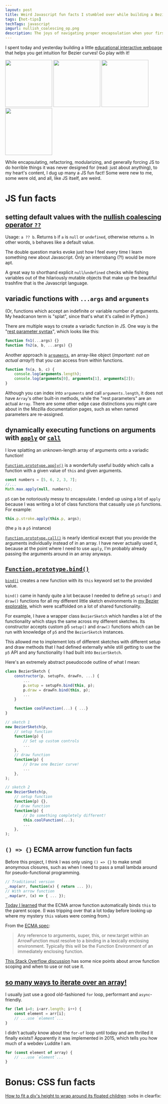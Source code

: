 ```yaml
---
layout: post
title: Weird Javascript fun facts I stumbled over while building a Bezier curve editor
tags: [hot-tips]
techTags: javascript
imgurl: nullish_coalescing_op.png
description: The joys of navigating proper encapsulation when your first-class functions have gone wild
---
```


I spent today and yesterday building a little [educational interactive webpage](https://rfong.github.io/creative-coding/bezier/) that helps you get intuition for Bezier curves! Go play with it!

<style>
    img {
        height: 150px;
        display: inline-block;
    }
</style>
<img src="{{site.baseurl}}/assets/images/bezier/1.png" />
<img src="{{site.baseurl}}/assets/images/bezier/2.png" />
<img src="{{site.baseurl}}/assets/images/bezier/3.png" />
<img src="{{site.baseurl}}/assets/images/bezier/4.png" />

While encapsulating, refactoring, modularizing, and generally forcing JS to do horrible things it was never designed for (read: just about anything), to my heart's content, I dug up many a JS fun fact! Some were new to me, some were old, and all, like JS itself, are weird.

# JS fun facts

## setting default values with the [nullish coalescing operator `??`](https://developer.mozilla.org/en-US/docs/Web/JavaScript/Reference/Operators/Nullish_coalescing) 

Usage: `a ?? b`. Returns `b` if `a` is `null` or `undefined`, otherwise returns `a`. In other words, `b` behaves like a default value.

The double question marks evoke just how I feel every time I learn something new about Javascript. Only an interrobang (?!) would be more apt.

A great way to shorthand explicit `null`/`undefined` checks while fishing variables out of the hilariously mutable objects that make up the beautiful trashfire that is the Javascript language.

## variadic functions with `...args` and `arguments`

(Or, functions which accept an indefinite or variable number of arguments. My headcanon term is "splat", since that's what it's called in Python.)

There are multiple ways to create a variadic function in JS. One way is the "[rest parameter syntax](https://developer.mozilla.org/en-US/docs/Web/JavaScript/Reference/Functions/rest_parameters)", which looks like this:

```javascript
function fn1(...args) {}
function fn2(a, b, ...args) {}
```

Another approach is [`arguments`](https://developer.mozilla.org/en-US/docs/Web/JavaScript/Reference/Functions/arguments), an array-like object (*important: not an actual array!!*) that you can access from within functions.

```javascript
function fn(a, b, c) {
    console.log(arguments.length);
    console.log(arguments[0], arguments[1], arguments[2]);
}
```

Although you can index into `arguments` and call `arguments.length`, it does not have `Array`'s other built-in methods, while the "rest parameters" are an actual `Array`. There are some other edge case distinctions you might care about in the Mozilla documentation pages, such as when named parameters are re-assigned.

## dynamically executing functions on arguments with [`apply`](https://developer.mozilla.org/en-US/docs/Web/JavaScript/Reference/Global_Objects/Function/apply) or [`call`](https://developer.mozilla.org/en-US/docs/Web/JavaScript/Reference/Global_Objects/Function/call)

I love splatting an unknown-length array of arguments onto a variadic function!

[`Function.prototype.apply()`](https://developer.mozilla.org/en-US/docs/Web/JavaScript/Reference/Global_Objects/Function/apply) is a wonderfully useful buddy which calls a function with a given value of `this` and given arguments.

```javascript
const numbers = [5, 6, 2, 3, 7];
//...
Math.max.apply(null, numbers);
```

`p5` can be notoriously messy to encapsulate. I ended up using a lot of `apply` because I was writing a lot of class functions that casually use `p5` functions. For example:

```javascript
this.p.stroke.apply(this.p, args);
```
(the `p` is a `p5` instance)

[`Function.prototype.call()`](https://developer.mozilla.org/en-US/docs/Web/JavaScript/Reference/Global_Objects/Function/call) is nearly identical except that you provide the arguments individually instead of in an array. I have never actually used it, because at the point where I need to use `apply`, I'm probably already passing the arguments around in an array anyways.

## [`Function.prototype.bind()`](https://developer.mozilla.org/en-US/docs/Web/JavaScript/Reference/Global_Objects/Function/bind)

[`bind()`](https://developer.mozilla.org/en-US/docs/Web/JavaScript/Reference/Global_Objects/Function/bind) creates a new function with its `this` keyword set to the provided value.

`bind()` came in handy quite a lot because I needed to define `p5` `setup()` and `draw()` functions for all my different little sketch environments in [my Bezier explorable](https://rfong.github.io/creative-coding/bezier/), which were scaffolded on a lot of shared functionality.

For example, I have a wrapper class `BezierSketch` which handles a lot of the functionality which stays the same across my different sketches. Its constructor accepts custom p5 `setup()` and `draw()` functions which can be run with knowledge of `p5` and the `BezierSketch` instances.

This allowed me to implement lots of different sketches with different setup and draw methods that I had defined externally while still getting to use the `p5` API and any functionality I had built into `BezierSketch`.

Here's an extremely abstract pseudocode outline of what I mean:

```javascript
class BezierSketch {
    constructor(p, setupFn, drawFn, ...) {
        ...
        p.setup = setupFn.bind(this, p);
        p.draw = drawFn.bind(this, p);
        ...
    }

    function coolFunction(...) { ...}
}

// sketch 1
new BezierSketch(p,
    // setup function
    function(p) {
        // Set up custom controls
        ...
    },
    // draw function
    function(p) {
        // Draw one Bezier curve!
        ...
    },
);

// sketch 2
new BezierSketch(p,
    // setup function
    function(p) {},
    // draw function
    function(p) {
        // Do something completely different!
        this.coolFunction(...);
        ...
    },
);
```

## `() => {}` ECMA arrow function fun facts

Before this project, I think I was only using `() => {}` to make small anonymous closures, such as when I need to pass a small lambda around for pseudo-functional programming.
```javascript
// Traditional version
_.map(arr, function(x) { return ... });
// With arrow function
_.map(arr, (x) => { ... });
```

[Today I learned](https://stackoverflow.com/questions/56503531/what-is-a-good-way-to-automatically-bind-js-class-methods) that the ECMA arrow function automatically binds `this` to the parent scope. (I was tripping over that a lot today before looking up where my mystery `this` values were coming from.)

From the [ECMA spec](http://www.ecma-international.org/ecma-262/6.0/#sec-arrow-function-definitions-runtime-semantics-evaluation):
> Any reference to arguments, super, this, or new.target within an ArrowFunction must resolve to a binding in a lexically enclosing environment. Typically this will be the Function Environment of an immediately enclosing function.

[This Stack Overflow discussion](https://stackoverflow.com/questions/22939130/when-should-i-use-arrow-functions-in-ecmascript-6) has some nice points about arrow function scoping and when to use or not use it.

## [so many ways to iterate over an array!](https://stackoverflow.com/questions/9329446/loop-for-each-over-an-array-in-javascript)

I usually just use a good old-fashioned `for` loop, performant and `async`-friendly.
```javascript
for (let i=0; i<arr.length; i++) {
    const element = arr[i];
    // ...use `element`...
}
```

I didn't actually know about the `for-of` loop until today and am thrilled it finally exists!! Apparently it was implemented in 2015, which tells you how much of a webdev Luddite I am.

```javascript
for (const element of array) {
    // ...use `element`...
}
```

# Bonus: CSS fun facts

[How to fit a div's height to wrap around its floated children](https://stackoverflow.com/questions/9329446/loop-for-each-over-an-array-in-javascript) :sobs in clearfix:
